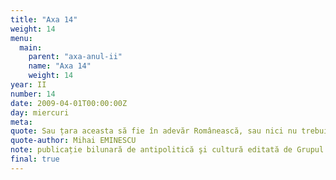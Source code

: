 ```yaml
---
title: "Axa 14"
weight: 14
menu:
  main:
    parent: "axa-anul-ii"
    name: "Axa 14"
    weight: 14
year: II
number: 14
date: 2009-04-01T00:00:00Z
day: miercuri
meta:
quote: Sau țara aceasta să fie în adevăr Românească, sau nici nu trebuie să fie.
quote-author: Mihai EMINESCU
note: publicație bilunară de antipolitică şi cultură editată de Grupul de Acțiune Națională
final: true
---
```

